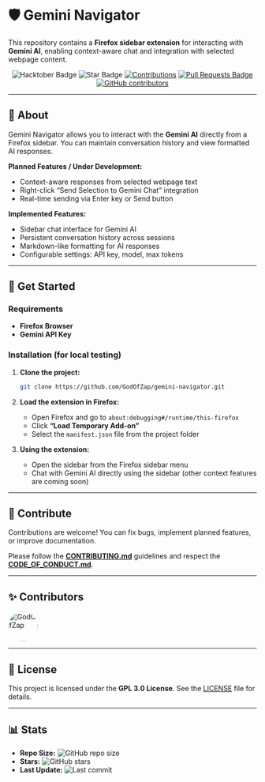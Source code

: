 # 🛡️ Gemini Navigator

This repository contains a **Firefox sidebar extension** for interacting with **Gemini AI**, enabling context-aware chat and integration with selected webpage content.

<div align="center">

<img src="https://img.shields.io/badge/hacktoberfest-2025-blueviolet" alt="Hacktober Badge"/>
<img src="https://img.shields.io/static/v1?label=%F0%9F%8C%9F&message=If%20Useful&style=style=flat&color=BC4E99" alt="Star Badge"/>
<a href="https://github.com/GodOfZap" ><img src="https://img.shields.io/badge/Contributions-welcome-violet.svg?style=flat&logo=git" alt="Contributions" /></a>
<a href="https://github.com/GodOfZap/gemini-navigator/pulls"><img src="https://img.shields.io/github/issues-pr/GodOfZap/gemini-navigator" alt="Pull Requests Badge"/></a>
<a href="https://github.com/GodOfZap/gemini-navigator/graphs/contributors"><img alt="GitHub contributors" src="https://img.shields.io/github/contributors/GodOfZap/gemini-navigator?color=2b9348"></a>

</div>

---

## 📝 About

Gemini Navigator allows you to interact with the **Gemini AI** directly from a Firefox sidebar. You can maintain conversation history and view formatted AI responses.  

**Planned Features / Under Development:**
- Context-aware responses from selected webpage text  
- Right-click “Send Selection to Gemini Chat” integration  
- Real-time sending via Enter key or Send button  

**Implemented Features:**
- Sidebar chat interface for Gemini AI  
- Persistent conversation history across sessions  
- Markdown-like formatting for AI responses  
- Configurable settings: API key, model, max tokens

---

## 🚀 Get Started

### Requirements

- **Firefox Browser**  
- **Gemini API Key**  

### Installation (for local testing)

1. **Clone the project:**
    ```bash
    git clone https://github.com/GodOfZap/gemini-navigator.git
    ```

2. **Load the extension in Firefox:**
    - Open Firefox and go to `about:debugging#/runtime/this-firefox`
    - Click **“Load Temporary Add-on”**
    - Select the `manifest.json` file from the project folder

3. **Using the extension:**
    - Open the sidebar from the Firefox sidebar menu  
    - Chat with Gemini AI directly using the sidebar (other context features are coming soon)

---

## 🤝 Contribute

Contributions are welcome! You can fix bugs, implement planned features, or improve documentation.  

Please follow the **[CONTRIBUTING.md](CONTRIBUTING.md)** guidelines and respect the **[CODE_OF_CONDUCT.md](CODE_OF_CONDUCT.md)**.

---

## ✨ Contributors

<!-- CONTRIBUTORS:START -->
<a href="https://github.com/GodOfZap">
  <img src="https://avatars.githubusercontent.com/u/104364679?v=4" width="60" height="60" alt="GodOfZap" style="border-radius: 50%;" />
</a>
<!-- CONTRIBUTORS:END -->

---

## 📄 License

This project is licensed under the **GPL 3.0 License**. See the [LICENSE](LICENSE) file for details.

---

## 📊 Stats 

- **Repo Size:** ![GitHub repo size](https://img.shields.io/github/repo-size/GodOfZap/gemini-navigator)
- **Stars:** ![GitHub stars](https://img.shields.io/github/stars/GodOfZap/gemini-navigator)
- **Last Update:** ![Last commit](https://img.shields.io/github/last-commit/GodOfZap/gemini-navigator)
